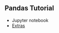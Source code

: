 ## Pandas Tutorial
- Jupyter notebook
- [Extras](https://github.com/justmarkham/pandas-videos/blob/master/pandas.ipynb)
